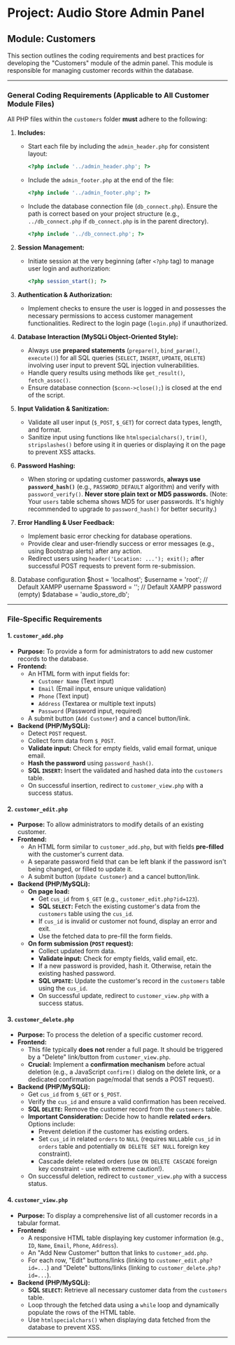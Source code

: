 # Project: Audio Store Admin Panel

## Module: Customers

This section outlines the coding requirements and best practices for developing the "Customers" module of the admin panel. This module is responsible for managing customer records within the database.

---

### General Coding Requirements (Applicable to All Customer Module Files)

All PHP files within the `customers` folder **must** adhere to the following:

1.  **Includes:**
    * Start each file by including the `admin_header.php` for consistent layout:
        ```php
        <?php include '../admin_header.php'; ?>
        ```
    * Include the `admin_footer.php` at the end of the file:
        ```php
        <?php include '../admin_footer.php'; ?>
        ```
    * Include the database connection file (`db_connect.php`). Ensure the path is correct based on your project structure (e.g., `../db_connect.php` if `db_connect.php` is in the parent directory).
        ```php
        <?php include '../db_connect.php'; ?>
        ```

2.  **Session Management:**
    * Initiate session at the very beginning (after `<?php` tag) to manage user login and authorization:
        ```php
        <?php session_start(); ?>
        ```

3.  **Authentication & Authorization:**
    * Implement checks to ensure the user is logged in and possesses the necessary permissions to access customer management functionalities. Redirect to the login page (`login.php`) if unauthorized.

4.  **Database Interaction (MySQLi Object-Oriented Style):**
    * Always use **prepared statements** (`prepare()`, `bind_param()`, `execute()`) for all SQL queries (`SELECT`, `INSERT`, `UPDATE`, `DELETE`) involving user input to prevent SQL injection vulnerabilities.
    * Handle query results using methods like `get_result()`, `fetch_assoc()`.
    * Ensure database connection (`$conn->close();`) is closed at the end of the script.

5.  **Input Validation & Sanitization:**
    * Validate all user input (`$_POST`, `$_GET`) for correct data types, length, and format.
    * Sanitize input using functions like `htmlspecialchars()`, `trim()`, `stripslashes()` before using it in queries or displaying it on the page to prevent XSS attacks.

6.  **Password Hashing:**
    * When storing or updating customer passwords, **always use `password_hash()`** (e.g., `PASSWORD_DEFAULT` algorithm) and verify with `password_verify()`. **Never store plain text or MD5 passwords.** (Note: Your `users` table schema shows MD5 for user passwords. It's highly recommended to upgrade to `password_hash()` for better security.)

7.  **Error Handling & User Feedback:**
    * Implement basic error checking for database operations.
    * Provide clear and user-friendly success or error messages (e.g., using Bootstrap alerts) after any action.
    * Redirect users using `header('Location: ...'); exit();` after successful POST requests to prevent form re-submission.

8. Database configuration
$host = 'localhost';
$username = 'root';      // Default XAMPP username
$password = '';          // Default XAMPP password (empty)
$database = 'audio_store_db';

---

### File-Specific Requirements

#### 1. `customer_add.php`

* **Purpose:** To provide a form for administrators to add new customer records to the database.
* **Frontend:**
    * An HTML form with input fields for:
        * `Customer Name` (Text input)
        * `Email` (Email input, ensure unique validation)
        * `Phone` (Text input)
        * `Address` (Textarea or multiple text inputs)
        * `Password` (Password input, required)
    * A submit button (`Add Customer`) and a cancel button/link.
* **Backend (PHP/MySQLi):**
    * Detect `POST` request.
    * Collect form data from `$_POST`.
    * **Validate input:** Check for empty fields, valid email format, unique email.
    * **Hash the password** using `password_hash()`.
    * **SQL `INSERT`:** Insert the validated and hashed data into the `customers` table.
    * On successful insertion, redirect to `customer_view.php` with a success status.

#### 2. `customer_edit.php`

* **Purpose:** To allow administrators to modify details of an existing customer.
* **Frontend:**
    * An HTML form similar to `customer_add.php`, but with fields **pre-filled** with the customer's current data.
    * A separate password field that can be left blank if the password isn't being changed, or filled to update it.
    * A submit button (`Update Customer`) and a cancel button/link.
* **Backend (PHP/MySQLi):**
    * **On page load:**
        * Get `cus_id` from `$_GET` (e.g., `customer_edit.php?id=123`).
        * **SQL `SELECT`:** Fetch the existing customer's data from the `customers` table using the `cus_id`.
        * If `cus_id` is invalid or customer not found, display an error and exit.
        * Use the fetched data to pre-fill the form fields.
    * **On form submission (`POST` request):**
        * Collect updated form data.
        * **Validate input:** Check for empty fields, valid email, etc.
        * If a new password is provided, hash it. Otherwise, retain the existing hashed password.
        * **SQL `UPDATE`:** Update the customer's record in the `customers` table using the `cus_id`.
        * On successful update, redirect to `customer_view.php` with a success status.

#### 3. `customer_delete.php`

* **Purpose:** To process the deletion of a specific customer record.
* **Frontend:**
    * This file typically **does not** render a full page. It should be triggered by a "Delete" link/button from `customer_view.php`.
    * **Crucial:** Implement a **confirmation mechanism** before actual deletion (e.g., a JavaScript `confirm()` dialog on the delete link, or a dedicated confirmation page/modal that sends a POST request).
* **Backend (PHP/MySQLi):**
    * Get `cus_id` from `$_GET` or `$_POST`.
    * Verify the `cus_id` and ensure a valid confirmation has been received.
    * **SQL `DELETE`:** Remove the customer record from the `customers` table.
    * **Important Consideration:** Decide how to handle **related `orders`**. Options include:
        * Prevent deletion if the customer has existing orders.
        * Set `cus_id` in related `orders` to `NULL` (requires `NULL`able `cus_id` in `orders` table and potentially `ON DELETE SET NULL` foreign key constraint).
        * Cascade delete related orders (use `ON DELETE CASCADE` foreign key constraint - use with extreme caution!).
    * On successful deletion, redirect to `customer_view.php` with a success status.

#### 4. `customer_view.php`

* **Purpose:** To display a comprehensive list of all customer records in a tabular format.
* **Frontend:**
    * A responsive HTML table displaying key customer information (e.g., `ID`, `Name`, `Email`, `Phone`, `Address`).
    * An "Add New Customer" button that links to `customer_add.php`.
    * For each row, "Edit" buttons/links (linking to `customer_edit.php?id=...`) and "Delete" buttons/links (linking to `customer_delete.php?id=...`).
* **Backend (PHP/MySQLi):**
    * **SQL `SELECT`:** Retrieve all necessary customer data from the `customers` table.
    * Loop through the fetched data using a `while` loop and dynamically populate the rows of the HTML table.
    * Use `htmlspecialchars()` when displaying data fetched from the database to prevent XSS.

---

